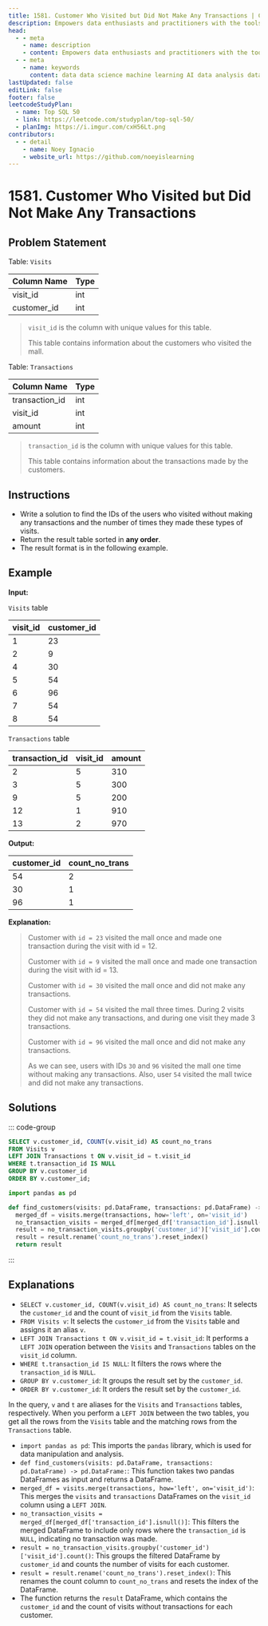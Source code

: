 ```yaml
---
title: 1581. Customer Who Visited but Did Not Make Any Transactions | Challenges | Cogxen
description: Empowers data enthusiasts and practitioners with the tools and knowledge to unlock the potential of data.
head:
  - - meta
    - name: description
    - content: Empowers data enthusiasts and practitioners with the tools and knowledge to unlock the potential of data.
  - - meta
    - name: keywords
      content: data data science machine learning AI data analysis data-driven data enthusiasts data practitioners
lastUpdated: false
editLink: false
footer: false
leetcodeStudyPlan:
  - name: Top SQL 50
  - link: https://leetcode.com/studyplan/top-sql-50/
  - planImg: https://i.imgur.com/cxH56Lt.png
contributors:
  - - detail
    - name: Noey Ignacio
    - website_url: https://github.com/noeyislearning
---
```


# 1581. Customer Who Visited but Did Not Make Any Transactions

## Problem Statement

Table: `Visits`

| Column Name | Type |
| ----------- | ---- |
| visit_id    | int  |
| customer_id | int  |

> `visit_id` is the column with unique values for this table.
>
> This table contains information about the customers who visited the mall.

Table: `Transactions`

| Column Name    | Type |
| -------------- | ---- |
| transaction_id | int  |
| visit_id       | int  |
| amount         | int  |

> `transaction_id` is the column with unique values for this table.
>
> This table contains information about the transactions made by the customers.

## Instructions

- Write a solution to find the IDs of the users who visited without making any transactions and the number of times they made these types of visits.
- Return the result table sorted in **any order**.
- The result format is in the following example.

## Example

**Input:**

`Visits` table

| visit_id | customer_id |
| -------- | ----------- |
| 1        | 23          |
| 2        | 9           |
| 4        | 30          |
| 5        | 54          |
| 6        | 96          |
| 7        | 54          |
| 8        | 54          |

`Transactions` table

| transaction_id | visit_id | amount |
| -------------- | -------- | ------ |
| 2              | 5        | 310    |
| 3              | 5        | 300    |
| 9              | 5        | 200    |
| 12             | 1        | 910    |
| 13             | 2        | 970    |

**Output:**

| customer_id | count_no_trans |
| ----------- | -------------- |
| 54          | 2              |
| 30          | 1              |
| 96          | 1              |

**Explanation:**

> Customer with `id = 23` visited the mall once and made one transaction during the visit with id = 12.
>
> Customer with `id = 9` visited the mall once and made one transaction during the visit with id = 13.
>
> Customer with `id = 30` visited the mall once and did not make any transactions.
>
> Customer with `id = 54` visited the mall three times. During 2 visits they did not make any transactions, and during one visit they made 3 transactions.
>
> Customer with `id = 96` visited the mall once and did not make any transactions.
>
> As we can see, users with IDs `30` and `96` visited the mall one time without making any transactions. Also, user `54` visited the mall twice and did not make any transactions.

## Solutions

::: code-group

```sql [PostgreSQL] :line-numbers
SELECT v.customer_id, COUNT(v.visit_id) AS count_no_trans
FROM Visits v
LEFT JOIN Transactions t ON v.visit_id = t.visit_id
WHERE t.transaction_id IS NULL
GROUP BY v.customer_id
ORDER BY v.customer_id;
```

```python [Pandas] :line-numbers
import pandas as pd

def find_customers(visits: pd.DataFrame, transactions: pd.DataFrame) -> pd.DataFrame:
  merged_df = visits.merge(transactions, how='left', on='visit_id')
  no_transaction_visits = merged_df[merged_df['transaction_id'].isnull()]
  result = no_transaction_visits.groupby('customer_id')['visit_id'].count()
  result = result.rename('count_no_trans').reset_index()
  return result
```

:::

## Explanations

<CustomAccordion title="PostgreSQL" submitted_by="@noeyislearning" submit_website_url="https://github.com/noeyislearning" :collapsed=false>

- `SELECT v.customer_id, COUNT(v.visit_id) AS count_no_trans`: It selects the `customer_id` and the count of `visit_id` from the `Visits` table.
- `FROM Visits v`: It selects the `customer_id` from the `Visits` table and assigns it an alias `v`.
- `LEFT JOIN Transactions t ON v.visit_id = t.visit_id`: It performs a `LEFT JOIN` operation between the `Visits` and `Transactions` tables on the `visit_id` column.
- `WHERE t.transaction_id IS NULL`: It filters the rows where the `transaction_id` is `NULL`.
- `GROUP BY v.customer_id`: It groups the result set by the `customer_id`.
- `ORDER BY v.customer_id`: It orders the result set by the `customer_id`.

In the query, `v` and `t` are aliases for the `Visits` and `Transactions` tables, respectively. When you perform a `LEFT JOIN` between the two tables, you get all the rows from the `Visits` table and the matching rows from the `Transactions` table.

</CustomAccordion>

<CustomAccordion title="Pandas" submitted_by="@noeyislearning" submit_website_url="https://github.com/noeyislearning">

- `import pandas as pd`: This imports the `pandas` library, which is used for data manipulation and analysis.
- `def find_customers(visits: pd.DataFrame, transactions: pd.DataFrame) -> pd.DataFrame:`: This function takes two pandas DataFrames as input and returns a DataFrame.
- `merged_df = visits.merge(transactions, how='left', on='visit_id')`: This merges the `visits` and `transactions` DataFrames on the `visit_id` column using a `LEFT JOIN`.
- `no_transaction_visits = merged_df[merged_df['transaction_id'].isnull()]`: This filters the merged DataFrame to include only rows where the `transaction_id` is `NULL`, indicating no transaction was made.
- `result = no_transaction_visits.groupby('customer_id')['visit_id'].count()`: This groups the filtered DataFrame by `customer_id` and counts the number of visits for each customer.
- `result = result.rename('count_no_trans').reset_index()`: This renames the count column to `count_no_trans` and resets the index of the DataFrame.
- The function returns the `result` DataFrame, which contains the `customer_id` and the count of visits without transactions for each customer.

</CustomAccordion>
